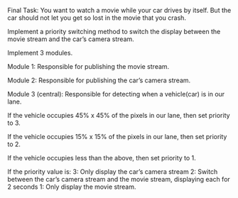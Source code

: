 Final Task: 
You want to watch a movie while your car drives by itself. But the car should not let you get so lost in the movie that you crash.

Implement a priority switching method to switch the display between the movie stream and the car’s camera stream.

Implement 3 modules.

Module 1: Responsible for publishing the movie stream.

Module 2: Responsible for publishing the car’s camera stream.

Module 3 (central): Responsible for detecting when a vehicle(car) is in our lane.

If the vehicle occupies 45% x 45% of the pixels in our lane, then set priority to 3.

If the vehicle occupies 15% x 15% of the pixels in our lane, then set priority to 2.

If the vehicle occupies less than the above, then set priority to 1.

If the priority value is:
3: Only display the car’s camera stream
2: Switch between the car’s camera stream and the movie stream, displaying each for 2 seconds
1: Only display the movie stream.
